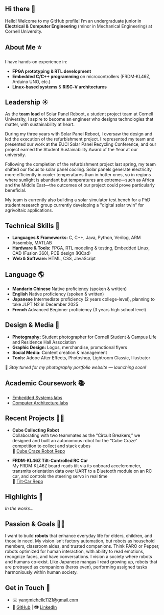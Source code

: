 ## Hi there 👋

Hello! Welcome to my GitHub profile! I’m an undergraduate junior in **Electrical & Computer Engineering** (minor in Mechanical Engineering) at Cornell University.  

## About Me ⭐️
I have hands‑on experience in:
- **FPGA prototyping & RTL development**
- **Embedded C/C++ programming** on microcontrollers (FRDM‑KL46Z, Arduino UNO, etc.)
- **Linux‑based systems** & **RISC‑V architectures**

## Leadership ☀️
As the **team lead** of Solar Panel Reboot, a student project team at Cornell University, I aspire to become an engineer who designs technologies that matter, with sustainability at heart. 

During my three years with Solar Panel Reboot, I oversaw the design and led the execution of the refurbishment project. I represented my team and presented our work at the EUCI Solar Panel Recycling Conference, and our project earned the Student Sustainability Award of the Year at our university. 

Following the completion of the refurbishment project last spring, my team shifted our focus to solar panel cooling. Solar panels generate electricity more efficiently in cooler temperatures than in hotter ones, so in regions where sunlight is abundant but temperatures are extreme—such as Africa and the Middle East—the outcomes of our project could prove particularly beneficial. 

My team is currently also building a solar simulator test bench for a PhD student research group currently developing a "digital solar twin" for agrivoltaic applications. 


## Technical Skills 🧰
- **Languages & Frameworks:** C, C++, Java, Python, Verilog, ARM Assembly, MATLAB  
- **Hardware & Tools:** FPGA, RTL modeling & testing, Embedded Linux, CAD (Fusion 360), PCB design (KiCad)  
- **Web & Software:** HTML, CSS, JavaScript

## Language 🌎
- **Mandarin Chinese** Native proficiency (spoken & written)
- **English** Native proficiency (spoken & written)
- **Japanese** Intermediate proficiency  (2 years college-level), planning to take JLPT N2 in December 2025
- **French** Advanced Beginner proficiency (3 years high school level)

## Design & Media 📸
- **Photography:** Student photographer for Cornell Student & Campus Life and Residence Hall Association  
- **Graphic Design:** Logos, merchandise, promotional flyers  
- **Social Media:** Content creation & management  
- **Tools:** Adobe After Effects, Photoshop, Lightroom Classic, Illustrator

🌱 _Stay tuned for my photography portfolio website — launching soon!_

## Academic Coursework 📚
- [Embedded Systems labs](https://github.com/myang1121/Embedded-System)
- [Computer Architecture labs](https://github.com/myang1121/Computer-Architecture)

## Recent Projects 🔧🤖
- **Cube Collecting Robot**  
  Collaborating with two teammates as the “Circuit Breakers,” we designed and built an autonomous robot for the “Cube Craze” competition to collect and stack cubes  
  🔗 [Cube Craze Robot Repo](https://github.com/myang1121/Cube-Craze-Robot-Project)

- **FRDM‑KL46Z Tilt‑Controlled RC Car**  
  My FRDM‑KL46Z board reads tilt via its onboard accelerometer, transmits orientation data over UART to a Bluetooth module on an RC car, and controls the steering servo in real time  
  🔗 [Tilt‑Car Repo](https://github.com/myang1121/RC-Car-FRDM-KL46Z-Accelerometer-Steering-Project)
  

## Highlights 🌟
_In the works…_  

## Passion & Goals 🤖💛
I want to build **robots** that enhance everyday life for elders, children, and those in need. My vision isn’t factory automation, but robots as household members, classroom aides, and trusted companions. Think PARO or Pepper, robots optimized for human interaction, with ability to read emotions, recognize faces, and have conversations. I vision a society where robots and humans co-exist. Like Japanese mangas I read growing up, robots that are protrayed as companions (heros even), performing assigned tasks harmoniously within human society. 


## Get in Touch 📮
- ✉️  yangmichelle1121@gmail.com
- 🔗  [GitHub](https://github.com/myang1121) | 📷  [LinkedIn](www.linkedin.com/in/michelle-yang-63080225b)  
<!--
**myang1121/myang1121** is a ✨ _special_ ✨ repository because its `README.md` (this file) appears on your GitHub profile.

Here are some ideas to get you started:

- 🔭 I’m currently working on ...
- 🌱 I’m currently learning ...
- 👯 I’m looking to collaborate on ...
- 🤔 I’m looking for help with ...
- 💬 Ask me about ...
- 📫 How to reach me: ...
- 😄 Pronouns: ...
- ⚡ Fun fact: ...
-->
